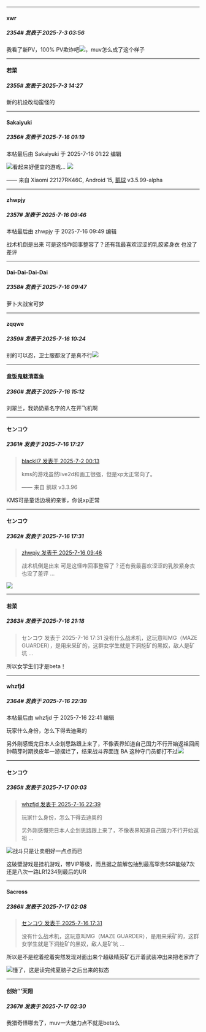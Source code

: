 ﻿
*****

####  xwr  
##### 2354#       发表于 2025-7-3 03:56

我看了新PV，100% PV欺诈吧<img src="https://static.stage1st.com/image/smiley/face2017/068.png" referrerpolicy="no-referrer">，muv怎么成了这个样子

*****

####  若菜  
##### 2355#       发表于 2025-7-3 14:27

新的机设改动蛮怪的

*****

####  Sakaiyuki  
##### 2356#       发表于 2025-7-16 01:19

 本帖最后由 Sakaiyuki 于 2025-7-16 01:22 编辑 

<img src="https://p.sda1.dev/25/0ad829a57aaadd3b1255b031c14a926e/image.jpg" referrerpolicy="no-referrer">看起来好便宜的游戏…
<img src="https://p.sda1.dev/25/34e152ef7baaed79fd8e6c38437f9e5a/image.jpg" referrerpolicy="no-referrer">

—— 来自 Xiaomi 22127RK46C, Android 15, [鹅球](https://www.pgyer.com/xfPejhuq) v3.5.99-alpha


*****

####  zhwpjy  
##### 2357#       发表于 2025-7-16 09:46

 本帖最后由 zhwpjy 于 2025-7-16 09:49 编辑 

战术机倒是出来 可是这怪咋回事整容了？还有我最喜欢涩涩的乳胶紧身衣 也没了差评

*****

####  Dai-Dai-Dai-Dai  
##### 2358#       发表于 2025-7-16 09:47

萝卜大战宝可梦


*****

####  zqqwe  
##### 2359#       发表于 2025-7-16 10:24

别的可以忍，卫士服都没了是真不行<img src="https://static.stage1st.com/image/smiley/face2017/001.png" referrerpolicy="no-referrer">


*****

####  盒饭鬼魅清蒸鱼  
##### 2360#       发表于 2025-7-16 15:12

刘翠兰，我奶奶辈名字的人在开飞机啊


*****

####  センコウ  
##### 2361#       发表于 2025-7-16 17:27

<blockquote><a href="httphttps://stage1st.com/2b/forum.php?mod=redirect&amp;goto=findpost&amp;pid=68031333&amp;ptid=1860817" target="_blank">blackll7 发表于 2025-7-2 00:13</a>

kms的游戏虽然live2d和画工很强，但是xp太正常向了。

—— 来自 鹅球 v3.3.96</blockquote>
KMS可是童话边境的亲爹，你说xp正常


*****

####  センコウ  
##### 2362#       发表于 2025-7-16 17:31

<blockquote><a href="httphttps://stage1st.com/2b/forum.php?mod=redirect&amp;goto=findpost&amp;pid=68105447&amp;ptid=1860817" target="_blank">zhwpjy 发表于 2025-7-16 09:46</a>

战术机倒是出来 可是这怪咋回事整容了？还有我最喜欢涩涩的乳胶紧身衣 也没了差评 ...</blockquote>
<img src="https://static.stage1st.com/image/smiley/face2017/037.png" referrerpolicy="no-referrer">


*****

####  若菜  
##### 2363#       发表于 2025-7-16 21:18

<blockquote>センコウ 发表于 2025-7-16 17:31
没有什么战术机，这玩意叫MG（MAZE GUARDER），是用来采矿的，这群女学生就是下洞挖矿的黑奴，敌人是矿坑 ...</blockquote>
所以女学生们才是beta！


*****

####  whzfjd  
##### 2364#       发表于 2025-7-16 22:39

 本帖最后由 whzfjd 于 2025-7-16 22:41 编辑 

玩家什么身份，怎么下得去迪奥的

另外刚感慨完日本人企划思路跟上来了，不像表界知道自己国力不行开始返祖回闹钟萌芽时期换皮年一游摆烂了，结果战斗界面连 BA 这种守门员都打不过<img src="https://static.stage1st.com/image/smiley/face2017/002.png" referrerpolicy="no-referrer">


*****

####  センコウ  
##### 2365#       发表于 2025-7-17 00:03

<blockquote><a href="httphttps://stage1st.com/2b/forum.php?mod=redirect&amp;goto=findpost&amp;pid=68109804&amp;ptid=1860817" target="_blank">whzfjd 发表于 2025-7-16 22:39</a>

玩家什么身份，怎么下得去迪奥的

另外刚感慨完日本人企划思路跟上来了，不像表界知道自己国力不行开始返祖 ...</blockquote>
<img src="https://static.stage1st.com/image/smiley/face2017/037.png" referrerpolicy="no-referrer">战斗只是让卖相好一点点而已

这破壁游戏是挂机游戏，带VIP等级，而且据之前解包抽到最高罕贵SSR能破7次还是八次一路LR1234到最后的UR


*****

####  Sacross  
##### 2366#       发表于 2025-7-17 02:08

<blockquote><a href="httphttps://stage1st.com/2b/forum.php?mod=redirect&amp;goto=findpost&amp;pid=68108309&amp;ptid=1860817" target="_blank">センコウ 发表于 2025-7-16 17:31</a>

没有什么战术机，这玩意叫MG（MAZE GUARDER），是用来采矿的，这群女学生就是下洞挖矿的黑奴，敌人是矿坑 ...</blockquote>
所以是不是挖着挖着突然发现对面出来个超级精英矿石开着武装冲出来把老家炸了

<img src="https://static.stage1st.com/image/smiley/face2017/002.png" referrerpolicy="no-referrer">懂了，这是读完纯夏脑子之后出来的拟态


*****

####  创始’’’天翔  
##### 2367#       发表于 2025-7-17 02:30

我猎奇怪哪去了，muv一大魅力点不就是beta么

